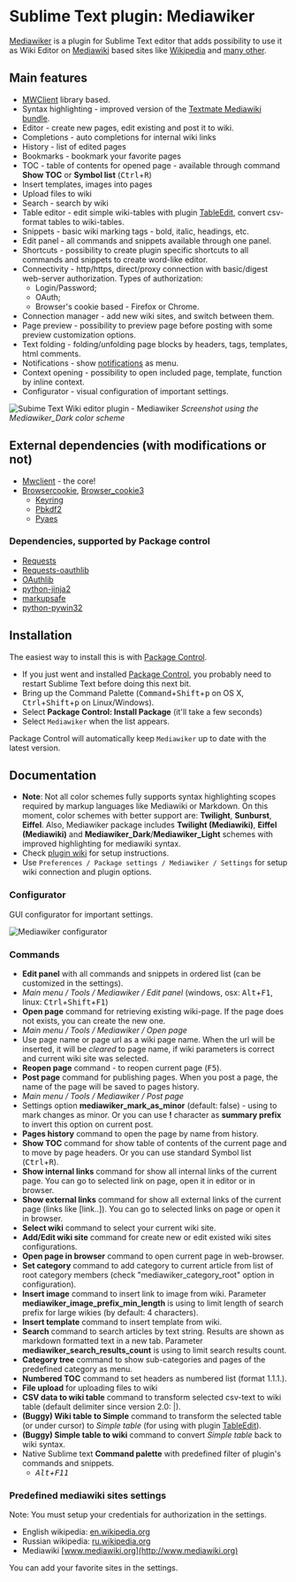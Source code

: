 # Sublime Text plugin: Mediawiker

[Mediawiker](https://github.com/tosher/Mediawiker) is a plugin for Sublime Text editor that adds possibility to use it as Wiki Editor on [Mediawiki](http://mediawiki.org) based sites like [Wikipedia](http://en.wikipedia.org) and [many other](http://www.mediawiki.org/wiki/Sites_using_MediaWiki/en).

## Main features
* [MWClient](https://github.com/mwclient/mwclient) library based.
* Syntax highlighting - improved version of the [Textmate Mediawiki bundle](https://github.com/textmate/mediawiki.tmbundle).
* Editor - create new pages, edit existing and post it to wiki.
* Completions - auto completions for internal wiki links
* History - list of edited pages
* Bookmarks - bookmark your favorite pages
* TOC - table of contents for opened page - available through command **Show TOC** or **Symbol list** (<kbd>Ctrl</kbd>+<kbd>R</kbd>)
* Insert templates, images into pages
* Upload files to wiki
* Search - search by wiki
* Table editor - edit simple wiki-tables with plugin [TableEdit](https://github.com/vkocubinsky/SublimeTableEditor), convert csv-format tables to wiki-tables.
* Snippets - basic wiki marking tags - bold, italic, headings, etc.
* Edit panel - all commands and snippets available through one panel. 
* Shortcuts - possibility to create plugin specific shortcuts to all commands and snippets to create word-like editor.
* Connectivity - http/https, direct/proxy connection with basic/digest web-server authorization. Types of authorization: 
    - Login/Password;
    - OAuth;
    - Browser's cookie based - Firefox or Chrome.
* Connection manager - add new wiki sites, and switch between them.
* Page preview - possibility to preview page before posting with some preview customization options.
* Text folding - folding/unfolding page blocks by headers, tags, templates, html comments.
* Notifications - show [notifications](https://www.mediawiki.org/wiki/Notifications) as menu.
* Context opening - possibility to open included page, template, function by inline context.
* Configurator - visual configuration of important settings.

![Subime Text Wiki editor plugin - Mediawiker](https://raw.githubusercontent.com/wiki/tosher/Mediawiker/Mediawiker_Dark.png)
*Screenshot using the Mediawiker_Dark color scheme*

## External dependencies (with modifications or not)
* [Mwclient](https://github.com/mwclient/mwclient) - the core!
* [Browsercookie](https://bitbucket.org/richardpenman/browsercookie), [Browser_cookie3](https://github.com/borisbabic/browser_cookie3)
    - [Keyring](https://pypi.python.org/pypi/keyring)
    - [Pbkdf2](https://pypi.python.org/pypi/pbkdf2)
    - [Pyaes](https://pypi.python.org/pypi/pyaes)

### Dependencies, supported by Package control
* [Requests](https://github.com/packagecontrol/requests)
* [Requests-oauthlib](https://github.com/packagecontrol/requests-oauthlib)
* [OAuthlib](https://github.com/packagecontrol/oauthlib)
* [python-jinja2](https://bitbucket.org/teddy_beer_maniac/sublime-text-dependency-jinja2)
* [markupsafe](https://bitbucket.org/teddy_beer_maniac/sublime-text-dependency-markupsafe)
* [python-pywin32](https://github.com/randy3k/sublime-pywin32)

## Installation
The easiest way to install this is with [Package Control](https://packagecontrol.io/packages/Mediawiker).

* If you just went and installed [Package Control](https://packagecontrol.io/installation), you probably need to restart Sublime Text before doing this next bit.
* Bring up the Command Palette (<kbd>Command</kbd>+<kbd>Shift</kbd>+<kbd>p</kbd> on OS X, <kbd>Ctrl</kbd>+<kbd>Shift</kbd>+<kbd>p</kbd> on Linux/Windows).
* Select **Package Control: Install Package** (it'll take a few seconds)
* Select `Mediawiker` when the list appears.

Package Control will automatically keep `Mediawiker` up to date with the latest version.

## Documentation
* **Note**: Not all color schemes fully supports syntax highlighting scopes required by markup languages like Mediawiki or Markdown. On this moment, color schemes with better support are: **Twilight**, **Sunburst**, **Eiffel**. Also, Mediawiker package includes **Twilight (Mediawiki)**, **Eiffel (Mediawiki)** and **Mediawiker_Dark**/**Mediawiker_Light** schemes with improved highlighting for mediawiki syntax. 
* Check [plugin wiki](https://github.com/tosher/Mediawiker/wiki) for setup instructions.
* Use `Preferences / Package settings / Mediawiker / Settings` for setup wiki connection and plugin options.

### Configurator
GUI configurator for important settings.

![Mediawiker configurator](https://github.com/tosher/Mediawiker/blob/gh-pages/screens/Mediawiker_Configurator.png)

### Commands
* **Edit panel** with all commands and snippets in ordered list (can be customized in the settings).
 * *Main menu / Tools / Mediawiker / Edit panel* (windows, osx: <kbd>Alt</kbd>+<kbd>F1</kbd>, linux: <kbd>Ctrl</kbd>+<kbd>Shift</kbd>+<kbd>F1</kbd>)
* **Open page** command for retrieving existing wiki-page. If the page does not exists, you can create the new one.
 * *Main menu / Tools / Mediawiker / Open page*
* Use page name or page url as a wiki page name. When the url will be inserted, it will be *cleared* to page name, if wiki parameters is correct and current wiki site was selected.
* **Reopen page** command - to reopen current page (<kbd>F5</kbd>).
* **Post page** command for publishing pages. When you post a page, the name of the page will be saved to pages history.
 * *Main menu / Tools / Mediawiker / Post page*
 * Settings option **mediawiker_mark_as_minor** (default: false) - using to mark changes as minor. Or you can use **!** character as **summary prefix** to invert this option on current post.
* **Pages history** command to open the page by name from history.
* **Show TOC** command for show table of contents of the current page and to move by page headers. Or you can use standard Symbol list (<kbd>Ctrl</kbd>+<kbd>R</kbd>).
* **Show internal links** command for show all internal links of the current page. You can go to selected link on page, open it in editor or in browser.
* **Show external links** command for show all external links of the current page (links like [link..]). You can go to selected links on page or open it in browser.
* **Select wiki** command to select your current wiki site.
* **Add/Edit wiki site** command for create new or edit existed wiki sites configurations.
* **Open page in browser** command to open current page in web-browser.
* **Set category** command to add category to current article from list of root category members (check "mediawiker_category_root" option in configuration).
* **Insert image** command to insert link to image from wiki. Parameter **mediawiker_image_prefix_min_length** is using to limit length of search prefix for large wikies (by default: 4 characters).
* **Insert template** command to insert template from wiki.
* **Search** command to search articles by text string. Results are shown as markdown formatted text in a new tab. Parameter **mediawiker_search_results_count** is using to limit search results count.
* **Category tree** command to show sub-categories and pages of the predefined category as menu.
* **Numbered TOC** command to set headers as numbered list (format 1.1.1.).
* **File upload** for uploading files to wiki
* **CSV data to wiki table** command to transform selected csv-text to wiki table (default delimiter since version 2.0: |).
* **(Buggy) Wiki table to Simple** command to transform the selected table (or under cursor) to *Simple table* (for using with plugin [TableEdit](https://github.com/vkocubinsky/SublimeTableEditor)).
* **(Buggy) Simple table to wiki** command to convert *Simple table* back to wiki syntax.
* Native Sublime text **Command palette** with predefined filter of plugin's commands and snippets.
  * *<kbd>Alt</kbd>+<kbd>F11</kbd>*

### Predefined mediawiki sites settings
Note: You must setup your credentials for authorization in the settings.

* English wikipedia: [en.wikipedia.org](http://en.wikipedia.org)
* Russian wikipedia: [ru.wikipedia.org](http://ru.wikipedia.org)
* Mediawiki [www.mediawiki.org](http://www.mediawiki.org)

You can add your favorite sites in the settings.
